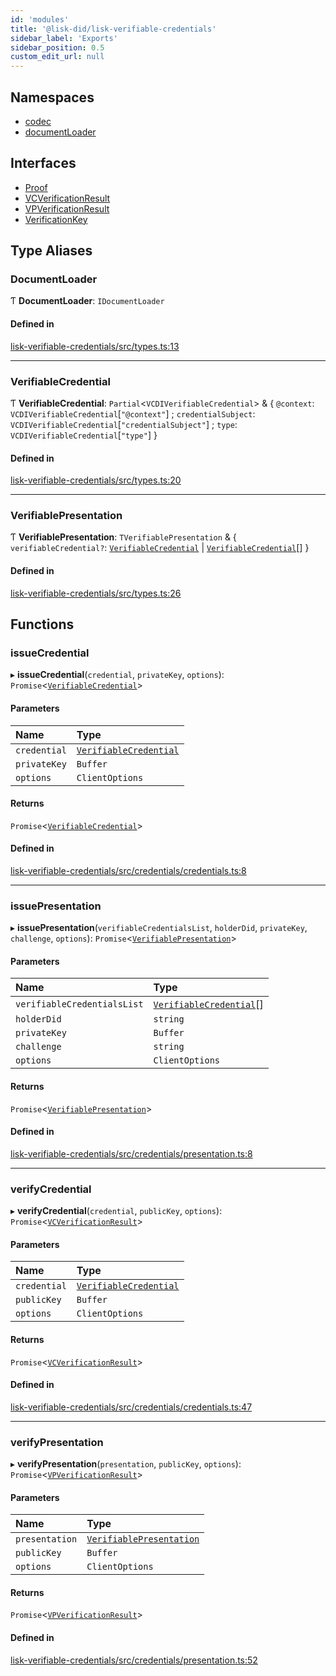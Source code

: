 ```yaml
---
id: 'modules'
title: '@lisk-did/lisk-verifiable-credentials'
sidebar_label: 'Exports'
sidebar_position: 0.5
custom_edit_url: null
---
```


## Namespaces

- [codec](namespaces/codec.md)
- [documentLoader](namespaces/documentLoader.md)

## Interfaces

- [Proof](interfaces/Proof.md)
- [VCVerificationResult](interfaces/VCVerificationResult.md)
- [VPVerificationResult](interfaces/VPVerificationResult.md)
- [VerificationKey](interfaces/VerificationKey.md)

## Type Aliases

### DocumentLoader

Ƭ **DocumentLoader**: `IDocumentLoader`

#### Defined in

[lisk-verifiable-credentials/src/types.ts:13](https://github.com/aldhosutra/lisk-did/blob/dbe4f6c/packages/lisk-verifiable-credentials/src/types.ts#L13)

---

### VerifiableCredential

Ƭ **VerifiableCredential**: `Partial`<`VCDIVerifiableCredential`\> & { `@context`: `VCDIVerifiableCredential`[``"@context"``] ; `credentialSubject`: `VCDIVerifiableCredential`[``"credentialSubject"``] ; `type`: `VCDIVerifiableCredential`[``"type"``] }

#### Defined in

[lisk-verifiable-credentials/src/types.ts:20](https://github.com/aldhosutra/lisk-did/blob/dbe4f6c/packages/lisk-verifiable-credentials/src/types.ts#L20)

---

### VerifiablePresentation

Ƭ **VerifiablePresentation**: `TVerifiablePresentation` & { `verifiableCredential?`: [`VerifiableCredential`](modules.md#verifiablecredential) \| [`VerifiableCredential`](modules.md#verifiablecredential)[] }

#### Defined in

[lisk-verifiable-credentials/src/types.ts:26](https://github.com/aldhosutra/lisk-did/blob/dbe4f6c/packages/lisk-verifiable-credentials/src/types.ts#L26)

## Functions

### issueCredential

▸ **issueCredential**(`credential`, `privateKey`, `options`): `Promise`<[`VerifiableCredential`](modules.md#verifiablecredential)\>

#### Parameters

| Name         | Type                                                      |
| :----------- | :-------------------------------------------------------- |
| `credential` | [`VerifiableCredential`](modules.md#verifiablecredential) |
| `privateKey` | `Buffer`                                                  |
| `options`    | `ClientOptions`                                           |

#### Returns

`Promise`<[`VerifiableCredential`](modules.md#verifiablecredential)\>

#### Defined in

[lisk-verifiable-credentials/src/credentials/credentials.ts:8](https://github.com/aldhosutra/lisk-did/blob/dbe4f6c/packages/lisk-verifiable-credentials/src/credentials/credentials.ts#L8)

---

### issuePresentation

▸ **issuePresentation**(`verifiableCredentialsList`, `holderDid`, `privateKey`, `challenge`, `options`): `Promise`<[`VerifiablePresentation`](modules.md#verifiablepresentation)\>

#### Parameters

| Name                        | Type                                                        |
| :-------------------------- | :---------------------------------------------------------- |
| `verifiableCredentialsList` | [`VerifiableCredential`](modules.md#verifiablecredential)[] |
| `holderDid`                 | `string`                                                    |
| `privateKey`                | `Buffer`                                                    |
| `challenge`                 | `string`                                                    |
| `options`                   | `ClientOptions`                                             |

#### Returns

`Promise`<[`VerifiablePresentation`](modules.md#verifiablepresentation)\>

#### Defined in

[lisk-verifiable-credentials/src/credentials/presentation.ts:8](https://github.com/aldhosutra/lisk-did/blob/dbe4f6c/packages/lisk-verifiable-credentials/src/credentials/presentation.ts#L8)

---

### verifyCredential

▸ **verifyCredential**(`credential`, `publicKey`, `options`): `Promise`<[`VCVerificationResult`](interfaces/VCVerificationResult.md)\>

#### Parameters

| Name         | Type                                                      |
| :----------- | :-------------------------------------------------------- |
| `credential` | [`VerifiableCredential`](modules.md#verifiablecredential) |
| `publicKey`  | `Buffer`                                                  |
| `options`    | `ClientOptions`                                           |

#### Returns

`Promise`<[`VCVerificationResult`](interfaces/VCVerificationResult.md)\>

#### Defined in

[lisk-verifiable-credentials/src/credentials/credentials.ts:47](https://github.com/aldhosutra/lisk-did/blob/dbe4f6c/packages/lisk-verifiable-credentials/src/credentials/credentials.ts#L47)

---

### verifyPresentation

▸ **verifyPresentation**(`presentation`, `publicKey`, `options`): `Promise`<[`VPVerificationResult`](interfaces/VPVerificationResult.md)\>

#### Parameters

| Name           | Type                                                          |
| :------------- | :------------------------------------------------------------ |
| `presentation` | [`VerifiablePresentation`](modules.md#verifiablepresentation) |
| `publicKey`    | `Buffer`                                                      |
| `options`      | `ClientOptions`                                               |

#### Returns

`Promise`<[`VPVerificationResult`](interfaces/VPVerificationResult.md)\>

#### Defined in

[lisk-verifiable-credentials/src/credentials/presentation.ts:52](https://github.com/aldhosutra/lisk-did/blob/dbe4f6c/packages/lisk-verifiable-credentials/src/credentials/presentation.ts#L52)
